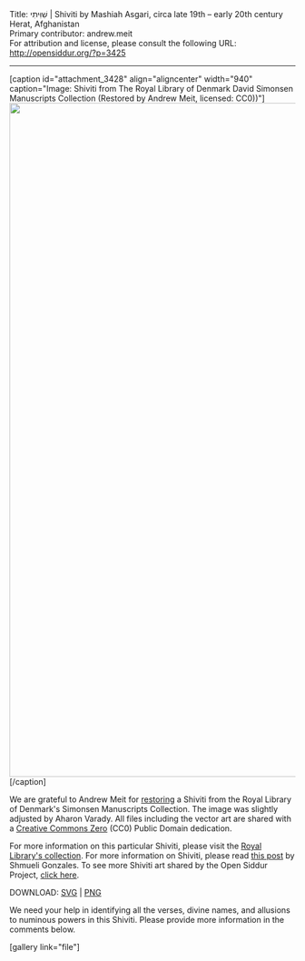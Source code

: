 <html>
<head></head>
<body>
Title: שִׁוִּיתִי | Shiviti by Mashiah Asgari, circa late 19th – early 20th century Herat, Afghanistan<br />
Primary contributor: andrew.meit<br />
For attribution and license, please consult the following URL: <a href="http://opensiddur.org/?p=3425">http://opensiddur.org/?p=3425</a>
<p />
<hr />

[caption id="attachment_3428" align="aligncenter" width="940" caption="Image: Shiviti from The Royal Library of Denmark David Simonsen Manuscripts Collection (Restored by Andrew Meit, licensed: CC0))"]<a href="https://opensiddur.org/wp-content/uploads/2011/07/Shiviti-The-Royal-Library-of-Denmark-David-Simonsen-Manuscripts-Collection-Restored-by-Andrew-Meit.png"><img class="size-full wp-image-3428" title="Shiviti - The Royal Library of Denmark David Simonsen Manuscripts Collection (Restored by Andrew Meit)" src="https://opensiddur.org/wp-content/uploads/2011/07/Shiviti-The-Royal-Library-of-Denmark-David-Simonsen-Manuscripts-Collection-Restored-by-Andrew-Meit.png" alt="" width="940" height="1187" /></a>[/caption]

We are grateful to Andrew Meit for <a href="http://www.kb.dk/manus/judsam/2009/sep/dsh/en/object45162/">restoring</a> a Shiviti</a> from the Royal Library of Denmark's Simonsen Manuscripts Collection. The image was slightly adjusted by Aharon Varady. All files including the vector art are shared with a <a href="http://creativecommons.org/publicdomain/zero/1.0/">Creative Commons Zero</a> (CC0) Public Domain dedication.

For more information on this particular Shiviti, please visit the <a href="http://www.kb.dk/manus/judsam/2009/sep/dsh/en/object45162/">Royal Library's collection</a>. For more information on Shiviti, please read <a href="http://hardcoremesorah.wordpress.com/2011/05/18/sheviti-hashem-the-unspoken-declaration/">this post</a> by Shmueli Gonzales. To see more Shiviti art shared by the Open Siddur Project, <a href="https://opensiddur.org/tags/shiviti">click here</a>.

DOWNLOAD: <a href="https://opensiddur.org/wp-content/uploads/2011/07/Shiviti-The-Royal-Library-of-Denmark-David-Simonsen-Manuscripts-Collection-Restored-by-Andrew-Meit-Final.svg">SVG</a> | <a href="https://opensiddur.org/wp-content/uploads/2011/07/Shiviti-The-Royal-Library-of-Denmark-David-Simonsen-Manuscripts-Collection-Restored-by-Andrew-Meit.png">PNG</a>

We need your help in identifying all the verses, divine names, and allusions to numinous powers in this Shiviti. Please provide more information in the comments below.

[gallery link="file"]
</body>
</html>